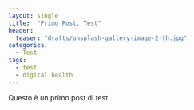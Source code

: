 ```yaml
---
layout: single
title:  "Primo Post, Test"
header:
  teaser: "drafts/unsplash-gallery-image-2-th.jpg"
categories: 
  - Test
tags:
  - test
  - digital health
---
```

Questo è un primo post di test...